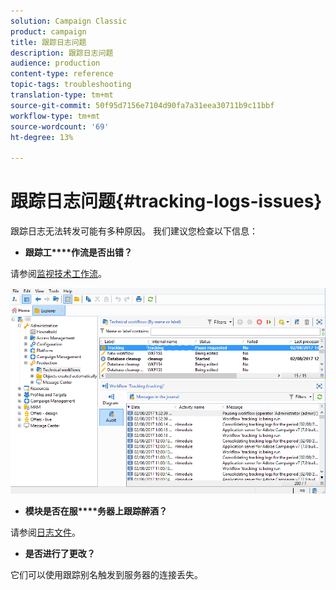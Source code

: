 ```yaml
---
solution: Campaign Classic
product: campaign
title: 跟踪日志问题
description: 跟踪日志问题
audience: production
content-type: reference
topic-tags: troubleshooting
translation-type: tm+mt
source-git-commit: 50f95d7156e7104d90fa7a31eea30711b9c11bbf
workflow-type: tm+mt
source-wordcount: '69'
ht-degree: 13%

---
```



# 跟踪日志问题{#tracking-logs-issues}

跟踪日志无法转发可能有多种原因。 我们建议您检查以下信息：

* **跟踪工****作流是否出错？**

请参阅[监视技术工作流](../../workflow/using/monitoring-technical-workflows.md)。

![](assets/tracking_scheduled_task.png)

* **模块是否在服****务器上跟踪醉酒？**

请参阅[日志文件](../../production/using/log-files.md)。

* **是否进行了更改？**

它们可以使用跟踪别名触发到服务器的连接丢失。
